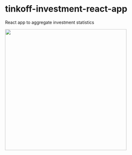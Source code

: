 # tinkoff-investment-react-app

React app to aggregate investment statistics

<img src="https://user-images.githubusercontent.com/12560043/129603763-9a02021f-51b7-4a19-a128-ccae55d8656a.png" height="400">



